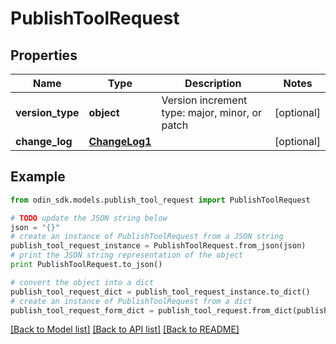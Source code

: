 # PublishToolRequest


## Properties

Name | Type | Description | Notes
------------ | ------------- | ------------- | -------------
**version_type** | **object** | Version increment type: major, minor, or patch | [optional] 
**change_log** | [**ChangeLog1**](ChangeLog1.md) |  | [optional] 

## Example

```python
from odin_sdk.models.publish_tool_request import PublishToolRequest

# TODO update the JSON string below
json = "{}"
# create an instance of PublishToolRequest from a JSON string
publish_tool_request_instance = PublishToolRequest.from_json(json)
# print the JSON string representation of the object
print PublishToolRequest.to_json()

# convert the object into a dict
publish_tool_request_dict = publish_tool_request_instance.to_dict()
# create an instance of PublishToolRequest from a dict
publish_tool_request_form_dict = publish_tool_request.from_dict(publish_tool_request_dict)
```
[[Back to Model list]](../README.md#documentation-for-models) [[Back to API list]](../README.md#documentation-for-api-endpoints) [[Back to README]](../README.md)



